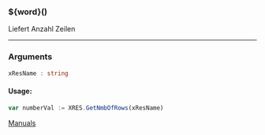 ﻿### ${word}()
Liefert Anzahl Zeilen

----

### Arguments
```ts
xResName : string
```
#### Usage:
```ts
var numberVal := XRES.GetNmbOfRows(xResName)
```

[Manuals](https://manuals.opacc.ch/docs/doku2401/F-Script/ScriptBlockFunc.XRES.GetNmbOfRows.html)
